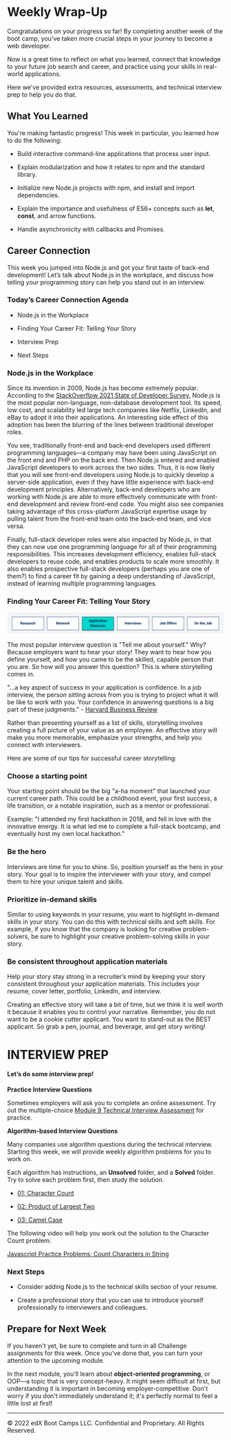 # Weekly Wrap-Up
Congratulations on your progress so far! By completing another week of the boot camp, you've taken more crucial steps in your journey to become a web developer.

Now is a great time to reflect on what you learned, connect that knowledge to your future job search and career, and practice using your skills in real-world applications.

Here we've provided extra resources, assessments, and technical interview prep to help you do that.

## What You Learned
You're making fantastic progress! This week in particular, you learned how to do the following:

* Build interactive command-line applications that process user input.

* Explain modularization and how it relates to npm and the standard library.

* Initialize new Node.js projects with npm, and install and import dependencies.

* Explain the importance and usefulness of ES6+ concepts such as **let**, **const**, and arrow functions.

* Handle asynchronicity with callbacks and Promises.

## Career Connection
This week you jumped into Node.js and got your first taste of back-end development! Let’s talk about Node.js in the workplace, and discuss how telling your programming story can help you stand out in an interview.

### Today’s Career Connection Agenda
* Node.js in the Workplace

* Finding Your Career Fit: Telling Your Story

* Interview Prep

* Next Steps

### Node.js in the Workplace
Since its invention in 2009, Node.js has become extremely popular. According to the [StackOverflow 2021 State of Developer Survey](https://insights.stackoverflow.com/survey/2021?_ga=2.249938502.1366544617.1642106885-855637217.1642106885#section-most-popular-technologies-programming-scripting-and-markup-languages), Node.js is the most popular non-language, non-database development tool. Its speed, low cost, and scalability led large tech companies like Netflix, LinkedIn, and eBay to adopt it into their applications. An interesting side effect of this adoption has been the blurring of the lines between traditional developer roles.

You see, traditionally front-end and back-end developers used different programming languages—a company may have been using JavaScript on the front end and PHP on the back end. Then Node.js entered and enabled JavaScript developers to work across the two sides. Thus, it is now likely that you will see front-end developers using Node.js to quickly develop a server-side application, even if they have little experience with back-end development principles. Alternatively, back-end developers who are working with Node.js are able to more effectively communicate with front-end development and review front-end code. You might also see companies taking advantage of this cross-platform JavaScript expertise usage by pulling talent from the front-end team onto the back-end team, and vice versa.

Finally, full-stack developer roles were also impacted by Node.js, in that they can now use one programming language for all of their programming responsibilities. This increases development efficiency, enables full-stack developers to reuse code, and enables products to scale more smoothly. It also enables prospective full-stack developers (perhaps you are one of them?) to find a career fit by gaining a deep understanding of JavaScript, instead of learning multiple programming languages.

### Finding Your Career Fit: Telling Your Story

![](../../../images/coding-career-application-materials.png)

The most popular interview question is "Tell me about yourself." Why? Because employers want to hear your story! They want to hear how you define yourself, and how you came to be the skilled, capable person that you are. So how will you answer this question? This is where storytelling comes in.

"…a key aspect of success in your application is confidence. In a job interview, the person sitting across from you is trying to project what it will be like to work with you. Your confidence in answering questions is a big part of these judgments." - [Harvard Business Review](https://hbr.org/2018/04/stay-confident-during-your-job-search-by-focusing-on-the-process-not-the-outcome)

Rather than presenting yourself as a list of skills, storytelling involves creating a full picture of your value as an employee. An effective story will make you more memorable, emphasize your strengths, and help you connect with interviewers.

Here are some of our tips for successful career storytelling:

### Choose a starting point
Your starting point should be the big "a-ha moment" that launched your current career path. This could be a childhood event, your first success, a life transition, or a notable inspiration, such as a mentor or professional.

Example: "I attended my first hackathon in 2018, and fell in love with the innovative energy. It is what led me to complete a full-stack bootcamp, and eventually host my own local hackathon."

### Be the hero
Interviews are time for you to shine. So, position yourself as the hero in your story. Your goal is to inspire the interviewer with your story, and compel them to hire your unique talent and skills.

### Prioritize in-demand skills
Similar to using keywords in your resume, you want to highlight in-demand skills in your story. You can do this with technical skills and soft skills. For example, if you know that the company is looking for creative problem-solvers, be sure to highlight your creative problem-solving skills in your story.

### Be consistent throughout application materials
Help your story stay strong in a recruiter’s mind by keeping your story consistent throughout your application materials. This includes your resume, cover letter, portfolio, LinkedIn, and interview.

Creating an effective story will take a bit of time, but we think it is well worth it because it enables you to control your narrative. Remember, you do not want to be a cookie cutter applicant. You want to stand-out as the BEST applicant. So grab a pen, journal, and beverage, and get story writing!

# INTERVIEW PREP
#### Let’s do some interview prep!

**Practice Interview Questions**

Sometimes employers will ask you to complete an online assessment. Try out the multiple-choice [Module 9 Technical Interview Assessment](https://forms.gle/VKfsdSySYgc4Hrih7) for practice.

**Algorithm-based Interview Questions**

Many companies use algorithm questions during the technical interview. Starting this week, we will provide weekly algorithm problems for you to work on.

Each algorithm has instructions, an **Unsolved** folder, and a **Solved** folder. Try to solve each problem first, then study the solution.

* [01: Character Count](https://static.fullstack-bootcamp.com/algorithms/09-NodeJS/01-character-count.zip)

* [02: Product of Largest Two](https://static.fullstack-bootcamp.com/algorithms/09-NodeJS/02-product-of-largest-two.zip)

* [03: Camel Case](https://static.fullstack-bootcamp.com/algorithms/09-NodeJS/03-camel-case.zip)

The following video will help you work out the solution to the Character Count problem:

[Javascript Practice Problems: Count Characters in String](https://www.youtube.com/watch?v=3x-Hqwczigo)

### Next Steps
* Consider adding Node.js to the technical skills section of your resume.

* Create a professional story that you can use to introduce yourself professionally to interviewers and colleagues.

## Prepare for Next Week
If you haven't yet, be sure to complete and turn in all Challenge assignments for this week. Once you've done that, you can turn your attention to the upcoming module.

In the next module, you'll learn about **object-oriented programming**, or OOP—a topic that is very concept-heavy. It might seem difficult at first, but understanding it is important in becoming employer-competitive. Don't worry if you don't immediately understand it; it's perfectly normal to feel a little lost at first!

---
© 2022 edX Boot Camps LLC. Confidential and Proprietary. All Rights Reserved.